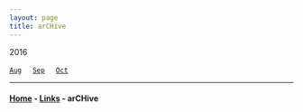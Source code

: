 ```yaml
---
layout: page
title: arCHive
---
```




2016

[`Aug`](https://jinhong-park.github.io/blog/201608.html) &nbsp; &nbsp; [`Sep`](https://jinhong-park.github.io/blog/201609.html) &nbsp; &nbsp; [`Oct`](https://jinhong-park.github.io/blog/201610.html)

---

#### [Home](/blog) - [Links](/blog/Links.html) - arCHive 


